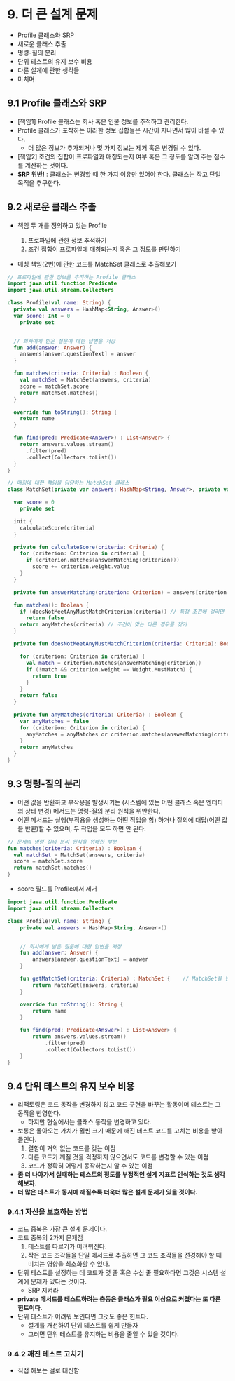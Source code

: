 # 9. 더 큰 설계 문제

- Profile 클래스와 SRP
- 새로운 클래스 추출
- 명령-질의 분리
- 단위 테스트의 유지 보수 비용
- 다른 설계에 관한 생각들
- 마치며

## 9.1 Profile 클래스와 SRP

- [책임1] Profile 클래스는 회사 혹은 인물 정보를 추적하고 관리한다.
- Profile 클래스가 포착하는 이러한 정보 집합들은 시간이 지나면서 많이 바뀔 수 있다.
  - 더 많은 정보가 추가되거나 몇 가지 정보는 제거 혹은 변경될 수 있다.
- [책임2] 조건의 집합이 프로파일과 매칭되는지 여부 혹은 그 정도를 알려 주는 점수를 계산하는 것이다.
- **SRP 위반!** : 클래스는 변경할 때 한 가지 이유만 있어야 한다. 클래스는 작고 단일 목적을 추구한다.

## 9.2 새로운 클래스 추출
- 책임 두 개를 정의하고 있는 Profile
  1. 프로파일에 관한 정보 추적하기
  2. 조건 집합이 프로파일에 매칭되는지 혹은 그 정도를 판단하기

- 매칭 책임(2번)에 관한 코드를 MatchSet 클래스로 추출해보기

```kotlin
// 프로파일에 관한 정보를 추적하는 Profile 클래스
import java.util.function.Predicate
import java.util.stream.Collectors

class Profile(val name: String) {
  private val answers = HashMap<String, Answer>()
  var score: Int = 0
    private set


  // 회사에게 받은 질문에 대한 답변을 저장
  fun add(answer: Answer) {
    answers[answer.questionText] = answer
  }

  fun matches(criteria: Criteria) : Boolean {
    val matchSet = MatchSet(answers, criteria)
    score = matchSet.score
    return matchSet.matches()
  }

  override fun toString(): String {
    return name
  }

  fun find(pred: Predicate<Answer>) : List<Answer> {
    return answers.values.stream()
      .filter(pred)
      .collect(Collectors.toList())
  }
}

// 매칭에 대한 책임을 담당하는 MatchSet 클래스
class MatchSet(private var answers: HashMap<String, Answer>, private var criteria: Criteria) {

  var score = 0
    private set

  init {
    calculateScore(criteria)
  }

  private fun calculateScore(criteria: Criteria) {
    for (criterion: Criterion in criteria) {
      if (criterion.matches(answerMatching(criterion)))
        score += criterion.weight.value
    }
  }

  private fun answerMatching(criterion: Criterion) = answers[criterion.answer.questionText]

  fun matches(): Boolean {
    if (doesNotMeetAnyMustMatchCriterion(criteria)) // 특정 조건에 걸리면 false
      return false
    return anyMatches(criteria) // 조건이 맞는 다른 경우를 찾기
  }

  private fun doesNotMeetAnyMustMatchCriterion(criteria: Criteria): Boolean {

    for (criterion: Criterion in criteria) {
      val match = criterion.matches(answerMatching(criterion))
      if (!match && criterion.weight == Weight.MustMatch) {
        return true
      }
    }
    return false
  }

  private fun anyMatches(criteria: Criteria) : Boolean {
    var anyMatches = false
    for (criterion: Criterion in criteria) {
      anyMatches = anyMatches or criterion.matches(answerMatching(criterion))
    }
    return anyMatches
  }
}

```

## 9.3 명령-질의 분리
- 어떤 값을 반환하고 부작용을 발생시키는 (시스템에 있는 어떤 클래스 혹은 엔터티의 상태 변경) 메서드는 명령-질의 분리 원칙을 위반한다.
- 어떤 메서드는 실행(부작용을 생성하는 어떤 작업을 함) 하거나 질의에 대답(어떤 값을 반환)할 수 있으며, 두 작업을 모두 하면 안 된다.

```kotlin
// 문제의 명령-질의 분리 원칙을 위배한 부분
fun matches(criteria: Criteria) : Boolean {
  val matchSet = MatchSet(answers, criteria)
  score = matchSet.score
  return matchSet.matches()
}
```

- score 필드를 Profile에서 제거

```kotlin
import java.util.function.Predicate
import java.util.stream.Collectors

class Profile(val name: String) {
    private val answers = HashMap<String, Answer>()


    // 회사에게 받은 질문에 대한 답변을 저장
    fun add(answer: Answer) {
        answers[answer.questionText] = answer
    }

    fun getMatchSet(criteria: Criteria) : MatchSet {    // MatchSet을 반환하도록 수정 -> score로 쓰고 있던 코드에 영향이 발생!
        return MatchSet(answers, criteria)
    }

    override fun toString(): String {
        return name
    }

    fun find(pred: Predicate<Answer>) : List<Answer> {
        return answers.values.stream()
            .filter(pred)
            .collect(Collectors.toList())
    }
}

```

## 9.4 단위 테스트의 유지 보수 비용
- 리팩토링은 코드 동작을 변경하지 않고 코드 구현을 바꾸는 활동이며 테스트는 그 동작을 반영한다.
  - 하지만 현실에서는 클래스 동작을 변경하고 있다.
- 보통은 돌아오는 가치가 훨씬 크기 때문에 깨진 테스트 코드를 고치는 비용을 받아들인다.
  1. 결함이 거의 없는 코드를 갖는 이점
  2. 다른 코드가 깨질 것을 걱정하지 않으면서도 코드를 변경할 수 있는 이점
  3. 코드가 정확히 어떻게 동작하는지 알 수 있는 이점
- **좀 더 나아가서 실패하는 테스트의 정도를 부정적인 설계 지표로 인식하는 것도 생각해보자.**
- **더 많은 테스트가 동시에 깨질수록 더욱더 많은 설계 문제가 있을 것이다.**

### 9.4.1 자신을 보호하는 방법
- 코드 중복은 가장 큰 설계 문제이다.
- 코드 중복의 2가지 문제점
  1. 테스트를 따르기가 어려워진다.
  2. 작은 코드 조각들을 단일 메서드로 추출하면 그 코드 조각들을 젼경해야 할 때 미치는 영향을 최소화할 수 있다.
- 단위 테스트를 설정하는 데 코드가 몇 줄 혹은 수십 줄 필요하다면 그것은 시스템 설계에 문제가 있다는 것이다.
  - SRP 지켜라
- **private 메서드를 테스트하려는 충동은 클래스가 필요 이상으로 커졌다는 또 다른 힌트이다.**
- 단위 테스트가 어려워 보인다면 그것도 좋은 힌트다.
  - 설계를 개선하여 단위 테스트를 쉽게 만들자
  - 그러면 단위 테스트를 유지하는 비용을 줄일 수 있을 것이다.

### 9.4.2 깨진 테스트 고치기
- 직접 해보는 걸로 대신함

